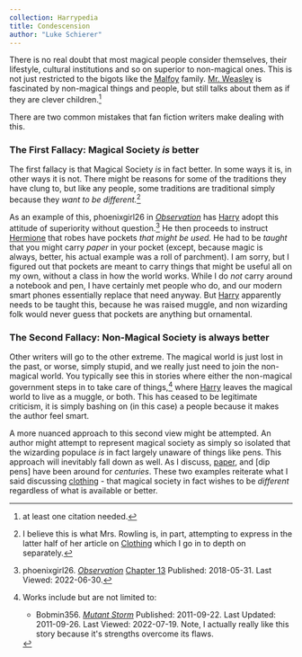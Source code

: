 ```yaml
---
collection: Harrypedia
title: Condescension
author: "Luke Schierer"
---
```


There is no real doubt that most magical people consider themselves, their
lifestyle, cultural institutions and so on superior to non-magical ones. This
is not just restricted to the bigots like the [Malfoy] family. [Mr. Weasley]
is fascinated by non-magical things and people, but still talks about them as
if they are clever children.[^220630-3]

There are two common mistakes that fan fiction writers make dealing with this.

### The First Fallacy: Magical Society _is_ better

The first fallacy is that Magical Society _is_ in fact better. In some ways it
is, in other ways it is not. There might be reasons for some of the traditions
they have clung to, but like any people, some traditions are traditional simply
because they _want to be different._[^220630-4]

As an example of this, phoenixgirl26 in _[Observation][pgO1]_ has [Harry] adopt
this attitude of superiority without question.[^220630-5] He then proceeds to
instruct [Hermione] that robes have pockets _that might be used._ He had to be
_taught_ that you might carry _paper_ in your pocket (except, because magic is
always, better, his actual example was a roll of parchment). I am sorry, but I
figured out that pockets are meant to carry things that might be useful all on
my own, without a class in how the world works. While I do _not_ carry around
a notebook and pen, I have certainly met people who do, and our modern smart
phones essentially replace that need anyway. But [Harry] apparently needs to
be taught this, because he was raised muggle, and non wizarding folk would
never guess that pockets are anything but ornamental.

### The Second Fallacy: Non-Magical Society is always better

Other writers will go to the other extreme. The magical world is just lost in
the past, or worse, simply stupid, and we really just need to join the
non-magical world. You typically see this in stories where either the non-magical
government steps in to take care of things,[^220719-4] where [Harry] leaves the
magical world to live as a muggle, or both. This has ceased to be legitimate
criticism, it is simply bashing on (in this case) a people because it makes the
author feel smart.

A more nuanced approach to this second view might be attempted. An author might
attempt to represent magical society as simply so isolated that the wizarding
populace _is_ in fact largely unaware of things like pens. This approach will
inevitably fall down as well. As I discuss, [paper], and [dip pens] have been
around for _centuries_. These two examples reiterate what I said discussing
[clothing] - that magical society in fact wishes to be _different_ regardless
of what is available or better.

[Harry]: </Harrypedia/people/Potter/Harry James>
[Hermione]: </Harrypedia/people/Granger/Hermione Jean>
[Malfoy]: /Harrypedia/people/Malfoy
[Mr. Weasley]: /Harrypedia/people/Weasley/Arthur
[clothing]: /Harrypedia/culture/clothing
[paper]: /Harrypedia/culture/Parchment_and_Paper
[pgO1]: https://www.fanfiction.net/s/12954205
[pgO2]: https://www.fanfiction.net/s/12954205

[^220719-4]: Works include but are not limited to:

    - Bobmin356.
      _[Mutant Storm](https://www.fanfiction.net/s/7404056)_
      Published: 2011-09-22. Last Updated: 2011-09-26. Last Viewed: 2022-07-19.
      Note, I actually really like this story because it's strengths overcome its flaws.

[^220630-5]:
    phoenixgirl26. _[Observation][pgO2]_
    [Chapter 13](https://www.fanfiction.net/s/12954205/13/Observation)
    Published: 2018-05-31. Last Viewed: 2022-06-30.

[^220630-4]:
    I believe this is what Mrs. Rowling is, in part, attempting to
    express in the latter half of her article on [Clothing]
    which I go in to depth on separately.

[^220630-3]: at least one citation needed.
